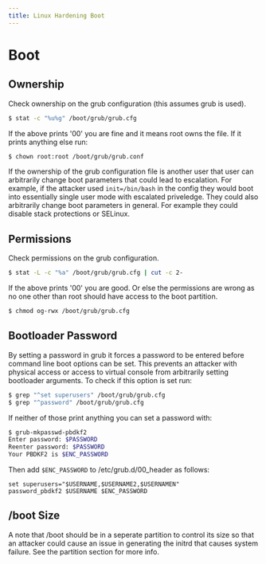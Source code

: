 ```yaml
---
title: Linux Hardening Boot
---
```

# Boot
## Ownership
Check ownership on the grub configuration (this assumes grub is used).

``` bash
$ stat -c "%u%g" /boot/grub/grub.cfg
```

If the above prints '00' you are fine and it means root owns the file. If it prints anything else run:

``` bash
$ chown root:root /boot/grub/grub.conf
```

If the ownership of the grub configuration file is another user that user can arbitrarily change boot parameters that could lead to escalation. For example, if the attacker used `init=/bin/bash` in the config they would boot into essentially single user mode with escalated priveledge. They could also arbitrarily change boot parameters in general. For example they could disable stack protections or SELinux.
## Permissions
Check permissions on the grub configuration.

``` bash
$ stat -L -c "%a" /boot/grub/grub.cfg | cut -c 2-
```

If the above prints '00' you are good. Or else the permissions are wrong as no one other than root should have access to the boot partition.

``` bash
$ chmod og-rwx /boot/grub/grub.cfg
```

## Bootloader Password
By setting a password in grub it forces a password to be entered before command line boot options can be set. This prevents an attacker with physical access or access to virtual console from arbitrarily setting bootloader arguments. To check if this option is set run:

``` bash
$ grep "^set superusers" /boot/grub/grub.cfg
$ grep "^password" /boot/grub/grub.cfg
```

If neither of those print anything you can set a password with:

``` bash
$ grub-mkpasswd-pbdkf2
Enter password: $PASSWORD
Reenter password: $PASSWORD
Your PBDKF2 is $ENC_PASSWORD
```

Then add `$ENC_PASSWORD` to /etc/grub.d/00_header as follows:

```
set superusers="$USERNAME,$USERNAME2,$USERNAMEN"
password_pbdkf2 $USERNAME $ENC_PASSWORD
```

## /boot Size
A note that /boot should be in a seperate partition to control its size so that an attacker could cause an issue in generating the initrd that causes system failure. See the partition section for more info.


